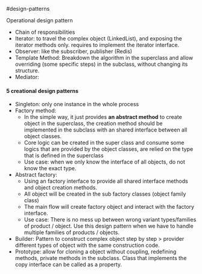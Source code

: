 #design-patterns

Operational design pattern
- Chain of responsibilities
- Iterator: to travel the complex object (LinkedList), and exposing the iterator methods only. requires to implement the iterator interface.
- Observer: like the subscriber, publisher (Redis)
- Template Method: Breakdown the algorithm in the superclass and allow overriding (some specific steps) in the subclass, without changing its structure.
- Mediator: 

#### 5 creational design patterns
- Singleton: only one instance in the whole process
- Factory method: 
  - In the simple way, it just provides **an abstract method** to create object in the superclass, the creation method should be implemented in the subclass with an shared interface between all object classes.
  - Core logic can be created in the super class and consume some logics that are provided by the object classes, are relied on the type that is defined in the superclass
  - Use case: when we only know the interface of all objects, do not know the exact type.
- Abstract factory: 
  - Using an factory interface to provide all shared interface methods and object creation methods.
  - All object will be created in the sub factory classes (object family class)
  - The main flow will create factory object and interact with the factory interface. 
  - Use case: There is no mess up between wrong variant types/families of product / object. Use this design pattern when we have to handle multiple families of products / objects.
- Builder: Pattern to construct complex object step by step > provider different types of object with the same construction code.
- Prototype: allow for cloning a object without coupling, redefining methods, private methods in the subclass. Class that implements the copy interface can be called as a property.
